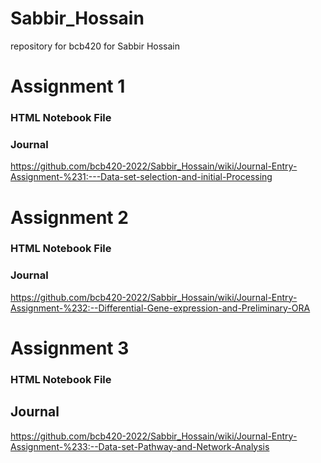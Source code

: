 # Sabbir_Hossain
repository for bcb420 for Sabbir Hossain

# Assignment 1
### HTML Notebook File

### Journal
https://github.com/bcb420-2022/Sabbir_Hossain/wiki/Journal-Entry-Assignment-%231:---Data-set-selection-and-initial-Processing



# Assignment 2
### HTML Notebook File
### Journal
https://github.com/bcb420-2022/Sabbir_Hossain/wiki/Journal-Entry-Assignment-%232:--Differential-Gene-expression-and-Preliminary-ORA



# Assignment 3
### HTML Notebook File
## Journal
https://github.com/bcb420-2022/Sabbir_Hossain/wiki/Journal-Entry-Assignment-%233:--Data-set-Pathway-and-Network-Analysis
